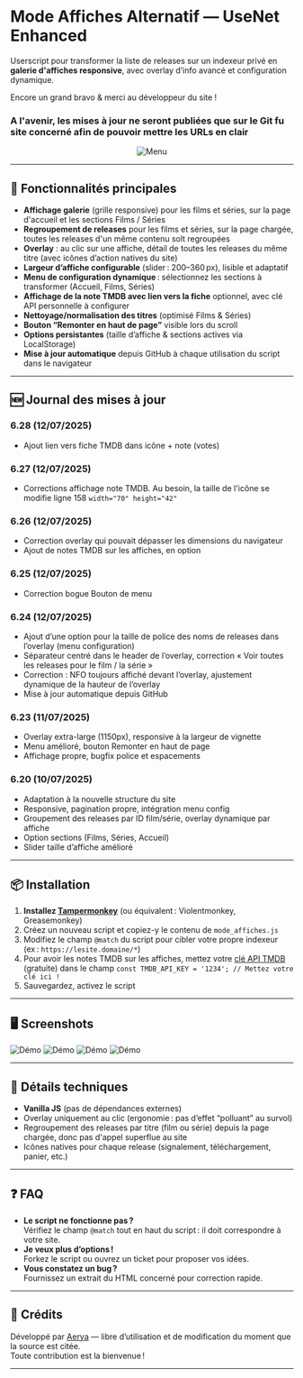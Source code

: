 # Mode Affiches Alternatif — UseNet Enhanced

Userscript pour transformer la liste de releases sur un indexeur privé en **galerie d'affiches responsive**, avec overlay d’info avancé et configuration dynamique.

Encore un grand bravo & merci au développeur du site !


### A l'avenir, les mises à jour ne seront publiées que sur le Git fu site concerné afin de pouvoir mettre les URLs en clair ###



<div align="center">

<img src="https://raw.githubusercontent.com/Aerya/Mode-Affiches/refs/heads/main/Screens/1.2.png" alt="Menu" />

</div>

---

## 🚀 Fonctionnalités principales

- **Affichage galerie** (grille responsive) pour les films et séries, sur la page d'accueil et les sections Films / Séries
- **Regroupement de releases** pour les films et séries, sur la page chargée, toutes les releases d'un même contenu solt regroupées
- **Overlay** : au clic sur une affiche, détail de toutes les releases du même titre (avec icônes d’action natives du site)
- **Largeur d’affiche configurable** (slider : 200–360 px), lisible et adaptatif
- **Menu de configuration dynamique** : sélectionnez les sections à transformer (Accueil, Films, Séries)
- **Affichage de la note TMDB avec lien vers la fiche** optionnel, avec clé API personnelle à configurer
- **Nettoyage/normalisation des titres** (optimisé Films & Séries)
- **Bouton “Remonter en haut de page”** visible lors du scroll
- **Options persistantes** (taille d’affiche & sections actives via LocalStorage)
- **Mise à jour automatique** depuis GitHub à chaque utilisation du script dans le navigateur

---

## 🆕 Journal des mises à jour

### 6.28 (12/07/2025)
- Ajout lien vers fiche TMDB dans icône + note (votes)

### 6.27 (12/07/2025)
- Corrections affichage note TMDB. Au besoin, la taille de l'icône se modifie ligne 158 `width="70" height="42"`

### 6.26 (12/07/2025)
- Correction overlay qui pouvait dépasser les dimensions du navigateur
- Ajout de notes TMDB sur les affiches, en option

### 6.25 (12/07/2025)
- Correction bogue Bouton de menu

### 6.24 (12/07/2025)
- Ajout d’une option pour la taille de police des noms de releases dans l’overlay (menu configuration)
- Séparateur centré dans le header de l’overlay, correction « Voir toutes les releases pour le film / la série »
- Correction : NFO toujours affiché devant l’overlay, ajustement dynamique de la hauteur de l’overlay
- Mise à jour automatique depuis GitHub

### 6.23 (11/07/2025)
- Overlay extra-large (1150px), responsive à la largeur de vignette
- Menu amélioré, bouton Remonter en haut de page
- Affichage propre, bugfix police et espacements

### 6.20 (10/07/2025)
- Adaptation à la nouvelle structure du site
- Responsive, pagination propre, intégration menu config
- Groupement des releases par ID film/série, overlay dynamique par affiche
- Option sections (Films, Séries, Accueil)
- Slider taille d’affiche amélioré

---

## 📦 Installation

1. **Installez [Tampermonkey](https://www.tampermonkey.net/)** (ou équivalent : Violentmonkey, Greasemonkey)
2. Créez un nouveau script et copiez-y le contenu de `mode_affiches.js`
3. Modifiez le champ `@match` du script pour cibler votre propre indexeur (ex : `https://lesite.domaine/*`)
4. Pour avoir les notes TMDB sur les affiches, mettez votre [clé API TMDB](https://www.themoviedb.org/settings/api) (gratuite) dans le champ `const TMDB_API_KEY = '1234'; // Mettez votre clé ici !`
3. Sauvegardez, activez le script

---

## 🖥️ Screenshots

![Démo](https://raw.githubusercontent.com/Aerya/Mode-Affiches/refs/heads/main/Screens/2.1.png)
![Démo](https://raw.githubusercontent.com/Aerya/Mode-Affiches/refs/heads/main/Screens/3.1.png)
![Démo](https://raw.githubusercontent.com/Aerya/Mode-Affiches/refs/heads/main/Screens/4.1.png)
![Démo](https://raw.githubusercontent.com/Aerya/Mode-Affiches/refs/heads/main/Screens/5.1.png)

---

## 🧩 Détails techniques

- **Vanilla JS** (pas de dépendances externes)
- Overlay uniquement au clic (ergonomie : pas d’effet “polluant” au survol)
- Regroupement des releases par titre (film ou série) depuis la page chargée, donc pas d'appel superflue au site
- Icônes natives pour chaque release (signalement, téléchargement, panier, etc.)

---

## ❓ FAQ

- **Le script ne fonctionne pas ?**  
  Vérifiez le champ `@match` tout en haut du script : il doit correspondre à votre site.
- **Je veux plus d’options !**  
  Forkez le script ou ouvrez un ticket pour proposer vos idées.
- **Vous constatez un bug ?**  
  Fournissez un extrait du HTML concerné pour correction rapide.

---

## 🤝 Crédits

Développé par [Aerya](https://github.com/Aerya) — libre d’utilisation et de modification du moment que la source est citée.  
Toute contribution est la bienvenue !

---